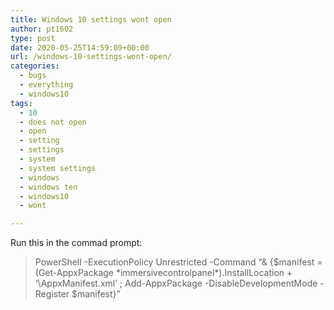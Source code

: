 ```yaml
---
title: Windows 10 settings wont open
author: pt1602
type: post
date: 2020-05-25T14:59:09+00:00
url: /windows-10-settings-wont-open/
categories:
  - bugs
  - everything
  - windows10
tags:
  - 10
  - does not open
  - open
  - setting
  - settings
  - system
  - system settings
  - windows
  - windows ten
  - windows10
  - wont

---
```

Run this in the commad prompt:

> PowerShell -ExecutionPolicy Unrestricted -Command &#8220;& {$manifest = (Get-AppxPackage \*immersivecontrolpanel\*).InstallLocation + &#8216;\AppxManifest.xml&#8217; ; Add-AppxPackage -DisableDevelopmentMode -Register $manifest}&#8221;